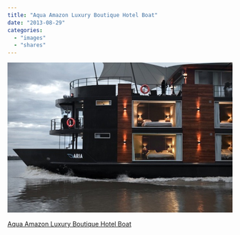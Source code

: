 ```yaml
---
title: "Aqua Amazon Luxury Boutique Hotel Boat"
date: "2013-08-29"
categories: 
  - "images"
  - "shares"
---
```


![](images/tumblr_ms8m93LIII1qz4vrlo1_640.jpg)

[Aqua Amazon Luxury Boutique Hotel Boat](http://hiconsumption.com/2013/08/aqua-amazon-luxury-boutique-hotel-boat/)

